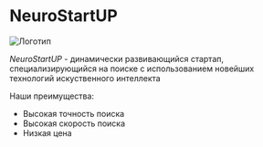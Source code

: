 # NeuroStartUP

![Логотип](https://github.com/netology-ds-team/git-homeworks/blob/main/1_self/logo.png)

*NeuroStartUP* - динамически развивающийся стартап, специализирующийся на поиске с использованием новейших технологий искуственного интеллекта

Наши преимущества:
* Высокая точность поиска
* Высокая скорость поиска
* Низкая цена 